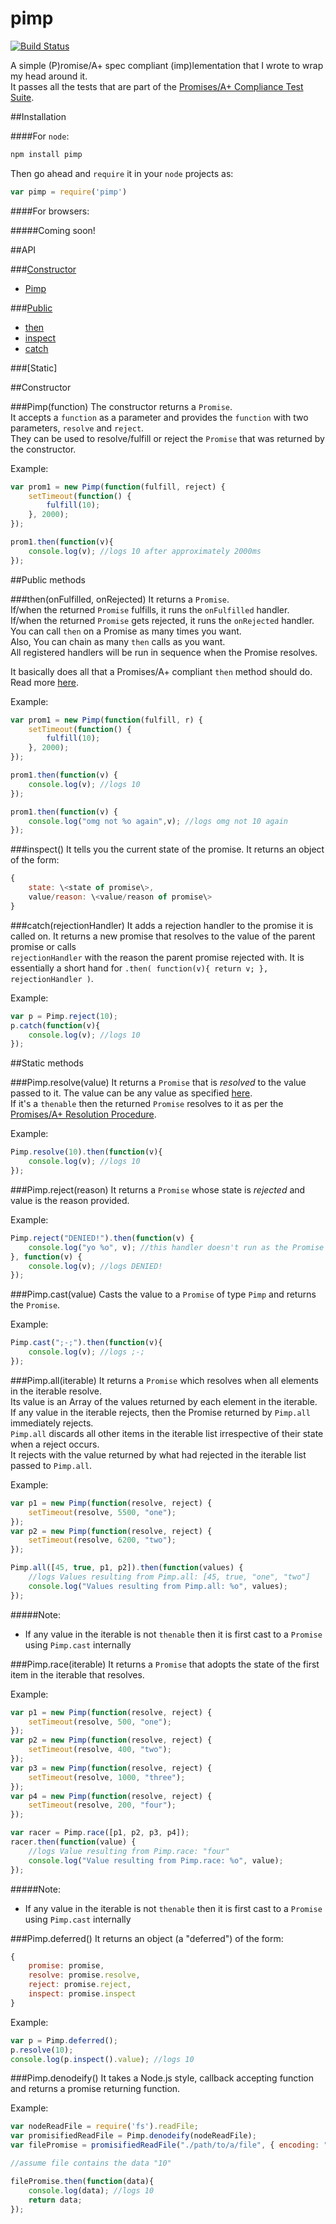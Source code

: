 pimp
====
[![Build Status](https://travis-ci.org/zeusdeux/pimp.svg?branch=master)](https://travis-ci.org/zeusdeux/pimp)

A simple (P)romise/A+ spec compliant (imp)lementation that I wrote to wrap my head around it.   
It passes all the tests that are part of the [Promises/A+ Compliance Test Suite](https://github.com/promises-aplus/promises-tests).

##Installation

####For `node`:   
```javascript
npm install pimp
```

Then go ahead and `require` it in your `node` projects as:   
```javascript
var pimp = require('pimp')
```

####For browsers:

#####Coming soon!

##API

###[Constructor](#constructor)

- [Pimp](#pimpfunction)

###[Public](#public-methods)

- [then](#thenonfulfilled-onrejected)
- [inspect](#inspect)
- [catch](#catchrejectionHandler)

###[Static]

##Constructor

###Pimp(function)
The constructor returns a `Promise`.   
It accepts a `function` as a parameter and provides the `function` with two parameters, `resolve` and `reject`.     
They can be used to resolve/fulfill or reject the `Promise` that was returned by the constructor.

Example:
```javascript
var prom1 = new Pimp(function(fulfill, reject) {
    setTimeout(function() {
        fulfill(10);
    }, 2000);
});

prom1.then(function(v){
    console.log(v); //logs 10 after approximately 2000ms
});
```

##Public methods

###then(onFulfilled, onRejected)
It returns a `Promise`.   
If/when the returned `Promise` fulfills, it runs the `onFulfilled` handler.   
If/when the returned `Promise` gets rejected, it runs the `onRejected` handler.  
You can call `then` on a Promise as many times you want.   
Also, You can chain as many `then` calls as you want.      
All registered handlers will be run in sequence when the Promise resolves.   

It basically does all that a Promises/A+ compliant `then` method should do.    
Read more [here](http://promises-aplus.github.io/promises-spec/#the__method).

Example:
```javascript
var prom1 = new Pimp(function(fulfill, r) {
    setTimeout(function() {
        fulfill(10);
    }, 2000);
});

prom1.then(function(v) {
    console.log(v); //logs 10
});

prom1.then(function(v) {
    console.log("omg not %o again",v); //logs omg not 10 again
});
```

###inspect()
It tells you the current state of the promise.
It returns an object of the form:
```javascript
{
    state: \<state of promise\>,
    value/reason: \<value/reason of promise\>
}
```

###catch(rejectionHandler)
It adds a rejection handler to the promise it is called on.
It returns a new promise that resolves to the value of the parent promise or calls   
`rejectionHandler` with the reason the parent promise rejected with.
It is essentially a short hand for `.then( function(v){ return v; }, rejectionHandler )`.

Example:
```javascript
var p = Pimp.reject(10);
p.catch(function(v){
    console.log(v); //logs 10
});
```

##Static methods

###Pimp.resolve(value)
It returns a `Promise` that is *resolved* to the value passed to it. The value can be any value as specified [here](http://promises-aplus.github.io/promises-spec/#terminology).    
If it's a `thenable` then the returned `Promise` resolves to it as per the [Promises/A+ Resolution Procedure](http://promises-aplus.github.io/promises-spec/#the_promise_resolution_procedure).

Example:
```javascript
Pimp.resolve(10).then(function(v){
    console.log(v); //logs 10
});
```

###Pimp.reject(reason)
It returns a `Promise` whose state is *rejected* and value is the reason provided.

Example:
```javascript
Pimp.reject("DENIED!").then(function(v) {
    console.log("yo %o", v); //this handler doesn't run as the Promise is rejected
}, function(v) {
    console.log(v); //logs DENIED!
});
```

###Pimp.cast(value)
Casts the value to a `Promise` of type `Pimp` and returns the `Promise`.

Example:
```javascript
Pimp.cast(";-;").then(function(v){
    console.log(v); //logs ;-;
});
```

###Pimp.all(iterable)
It returns a `Promise` which resolves when all elements in the iterable resolve.   
Its value is an Array of the values returned by each element in the iterable.   
If any value in the iterable rejects, then the Promise returned by `Pimp.all` immediately rejects.   
`Pimp.all` discards all other items in the iterable list irrespective of their state when a reject occurs.   
It rejects with the value returned by what had rejected in the iterable list passed to `Pimp.all`.

Example:
```javascript
var p1 = new Pimp(function(resolve, reject) {
    setTimeout(resolve, 5500, "one");
});
var p2 = new Pimp(function(resolve, reject) {
    setTimeout(resolve, 6200, "two");
});

Pimp.all([45, true, p1, p2]).then(function(values) {
    //logs Values resulting from Pimp.all: [45, true, "one", "two"]
    console.log("Values resulting from Pimp.all: %o", values);
});
```

#####Note:
- If any value in the iterable is not `thenable` then it is first cast to a `Promise` using `Pimp.cast` internally

###Pimp.race(iterable)
It returns a `Promise` that adopts the state of the first item in the iterable that resolves.   

Example:
```javascript
var p1 = new Pimp(function(resolve, reject) {
    setTimeout(resolve, 500, "one");
});
var p2 = new Pimp(function(resolve, reject) {
    setTimeout(resolve, 400, "two");
});
var p3 = new Pimp(function(resolve, reject) {
    setTimeout(resolve, 1000, "three");
});
var p4 = new Pimp(function(resolve, reject) {
    setTimeout(resolve, 200, "four");
});

var racer = Pimp.race([p1, p2, p3, p4]);
racer.then(function(value) {
    //logs Value resulting from Pimp.race: "four"
    console.log("Value resulting from Pimp.race: %o", value);
});
```

#####Note:
- If any value in the iterable is not `thenable` then it is first cast to a `Promise` using `Pimp.cast` internally

###Pimp.deferred()
It returns an object (a "deferred") of the form:

```javascript
{
    promise: promise,
    resolve: promise.resolve,
    reject: promise.reject,
    inspect: promise.inspect
}
```

Example:
```javascript
var p = Pimp.deferred();
p.resolve(10);
console.log(p.inspect().value); //logs 10
```

###Pimp.denodeify()
It takes a Node.js style, callback accepting function and returns a promise returning function.

Example:
```javascript
var nodeReadFile = require('fs').readFile;
var promisifiedReadFile = Pimp.denodeify(nodeReadFile);
var filePromise = promisifiedReadFile("./path/to/a/file", { encoding: "utf8" });

//assume file contains the data "10"

filePromise.then(function(data){
    console.log(data); //logs 10
    return data;
});
```
